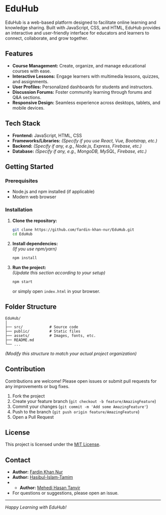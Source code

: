 # EduHub

EduHub is a web-based platform designed to facilitate online learning and knowledge sharing. Built with JavaScript, CSS, and HTML, EduHub provides an interactive and user-friendly interface for educators and learners to connect, collaborate, and grow together.

## Features

- **Course Management:** Create, organize, and manage educational courses with ease.
- **Interactive Lessons:** Engage learners with multimedia lessons, quizzes, and assignments.
- **User Profiles:** Personalized dashboards for students and instructors.
- **Discussion Forums:** Foster community learning through forums and Q&A sections.
- **Responsive Design:** Seamless experience across desktops, tablets, and mobile devices.

## Tech Stack

- **Frontend:** JavaScript, HTML, CSS
- **Frameworks/Libraries:** *(Specify if you use React, Vue, Bootstrap, etc.)*
- **Backend:** *(Specify if any, e.g., Node.js, Express, Firebase, etc.)*
- **Database:** *(Specify if any, e.g., MongoDB, MySQL, Firebase, etc.)*

## Getting Started

### Prerequisites

- Node.js and npm installed (if applicable)
- Modern web browser

### Installation

1. **Clone the repository:**
   ```sh
   git clone https://github.com/fardin-khan-nur/EduHub.git
   cd EduHub
   ```
2. **Install dependencies:**  
   *(If you use npm/yarn)*
   ```sh
   npm install
   ```
3. **Run the project:**  
   *(Update this section according to your setup)*
   ```sh
   npm start
   ```
   or simply open `index.html` in your browser.

## Folder Structure

```
EduHub/
│
├── src/            # Source code
├── public/         # Static files
├── assets/         # Images, fonts, etc.
├── README.md
└── ...
```
*(Modify this structure to match your actual project organization)*

## Contribution

Contributions are welcome! Please open issues or submit pull requests for any improvements or bug fixes.

1. Fork the project
2. Create your feature branch (`git checkout -b feature/AmazingFeature`)
3. Commit your changes (`git commit -m 'Add some AmazingFeature'`)
4. Push to the branch (`git push origin feature/AmazingFeature`)
5. Open a Pull Request

## License

This project is licensed under the [MIT License](LICENSE).

## Contact

- **Author:** [Fardin Khan Nur](https://github.com/fardin-khan-nur)
- **Author:** [Hasibul-Islam-Tamim](https://github.com/Hasibul-Islam-Tamim)
- - **Author:** [Mehedi Hasan Tanvir](https://github.com/)
- For questions or suggestions, please open an issue.

---

*Happy Learning with EduHub!*
